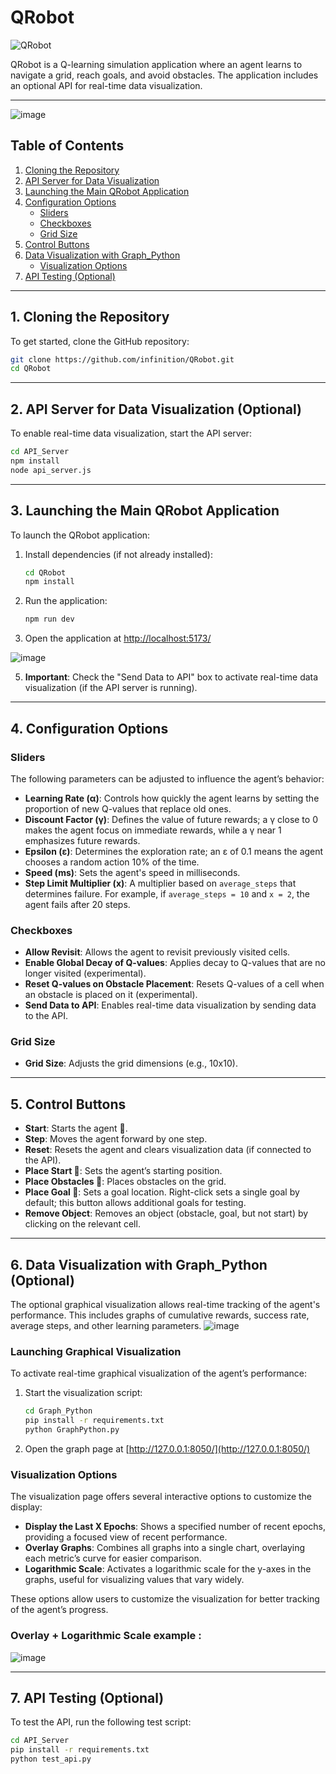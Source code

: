 # QRobot

![QRobot](https://github.com/user-attachments/assets/d00301be-045d-4131-bbac-2fe1b4eee76b)

QRobot is a Q-learning simulation application where an agent learns to navigate a grid, reach goals, and avoid obstacles. The application includes an optional API for real-time data visualization.

---
![image](https://github.com/user-attachments/assets/ee0fd508-400d-4c5e-86ab-926caa861b7e)

## Table of Contents
1. [Cloning the Repository](#1-cloning-the-repository)
2. [API Server for Data Visualization](#2-api-server-for-data-visualization)
3. [Launching the Main QRobot Application](#3-launching-the-main-qrobot-application)
4. [Configuration Options](#4-configuration-options)
   - [Sliders](#sliders)
   - [Checkboxes](#checkboxes)
   - [Grid Size](#grid-size)
5. [Control Buttons](#5-control-buttons)
6. [Data Visualization with Graph_Python](#6-data-visualization-with-graph_python)
   - [Visualization Options](#visualization-options)
7. [API Testing (Optional)](#7-api-testing-optional)

---

## 1. Cloning the Repository

To get started, clone the GitHub repository:

```bash
git clone https://github.com/infinition/QRobot.git
cd QRobot
```

---

## 2. API Server for Data Visualization (Optional)

To enable real-time data visualization, start the API server:

```bash
cd API_Server
npm install
node api_server.js
```

---

## 3. Launching the Main QRobot Application

To launch the QRobot application:

1. Install dependencies (if not already installed):
   ```bash
   cd QRobot
   npm install
   ```
2. Run the application:
   ```bash
   npm run dev
   ```
3. Open the application at [http://localhost:5173/](http://localhost:5173/)

![image](https://github.com/user-attachments/assets/bf2df06a-6809-463e-9cc0-a21aba58c01d)

   
5. **Important**: Check the "Send Data to API" box to activate real-time data visualization (if the API server is running).

---

## 4. Configuration Options

### Sliders
The following parameters can be adjusted to influence the agent’s behavior:

- **Learning Rate (α)**: Controls how quickly the agent learns by setting the proportion of new Q-values that replace old ones.
- **Discount Factor (γ)**: Defines the value of future rewards; a γ close to 0 makes the agent focus on immediate rewards, while a γ near 1 emphasizes future rewards.
- **Epsilon (ε)**: Determines the exploration rate; an ε of 0.1 means the agent chooses a random action 10% of the time.
- **Speed (ms)**: Sets the agent's speed in milliseconds.
- **Step Limit Multiplier (x)**: A multiplier based on `average_steps` that determines failure. For example, if `average_steps = 10` and `x = 2`, the agent fails after 20 steps.


### Checkboxes

- **Allow Revisit**: Allows the agent to revisit previously visited cells.
- **Enable Global Decay of Q-values**: Applies decay to Q-values that are no longer visited (experimental).
- **Reset Q-values on Obstacle Placement**: Resets Q-values of a cell when an obstacle is placed on it (experimental).
- **Send Data to API**: Enables real-time data visualization by sending data to the API.

### Grid Size

- **Grid Size**: Adjusts the grid dimensions (e.g., 10x10).

---

## 5. Control Buttons

- **Start**: Starts the agent 🤖.
- **Step**: Moves the agent forward by one step.
- **Reset**: Resets the agent and clears visualization data (if connected to the API).
- **Place Start 🚦**: Sets the agent’s starting position.
- **Place Obstacles 🧱**: Places obstacles on the grid.
- **Place Goal 🎯**: Sets a goal location. Right-click sets a single goal by default; this button allows additional goals for testing.
- **Remove Object**: Removes an object (obstacle, goal, but not start) by clicking on the relevant cell.

---

## 6. Data Visualization with Graph_Python (Optional)

The optional graphical visualization allows real-time tracking of the agent's performance. This includes graphs of cumulative rewards, success rate, average steps, and other learning parameters.
![image](https://github.com/user-attachments/assets/fbd01905-80f0-4011-aab5-a262ee39b0a0)



### Launching Graphical Visualization

To activate real-time graphical visualization of the agent’s performance:

1. Start the visualization script:
   ```bash
   cd Graph_Python
   pip install -r requirements.txt
   python GraphPython.py
   ```
2. Open the graph page at [http://127.0.0.1:8050/](http://127.0.0.1:8050/)

### Visualization Options

The visualization page offers several interactive options to customize the display:

- **Display the Last X Epochs**: Shows a specified number of recent epochs, providing a focused view of recent performance.
- **Overlay Graphs**: Combines all graphs into a single chart, overlaying each metric’s curve for easier comparison.
- **Logarithmic Scale**: Activates a logarithmic scale for the y-axes in the graphs, useful for visualizing values that vary widely.

These options allow users to customize the visualization for better tracking of the agent’s progress.

### Overlay + Logarithmic Scale example :

![image](https://github.com/user-attachments/assets/0cbef9ab-fbc0-41a7-8734-f495b262b226)

---

## 7. API Testing (Optional)

To test the API, run the following test script:

```bash
cd API_Server
pip install -r requirements.txt
python test_api.py
```



